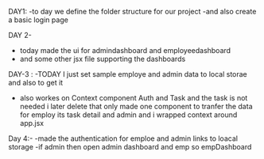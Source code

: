  DAY1: 
 -to day we define the folder structure for our project 
 -and also create a basic login page 


 DAY 2-
 - today made the ui for admindashboard and employeedashboard
 - and some other jsx file supporting the dashboards

 DAY-3 :
 -TODAY I just set sample employe and admin data to local storae and also to get it
 - also workes on Context component Auth and Task and the task is not needed i later delete that only made one component to tranfer the data for employ its task detail and admin and i wrapped context around app.jsx
 

 Day 4:- 
 -made the authentication for emploe and admin links to loacal storage
 -if admin then open admin dashboard and emp so empDashboard 